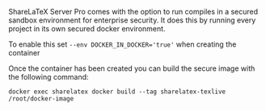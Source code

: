 ShareLaTeX Server Pro comes with the option to run compiles in a secured sandbox environment for enterprise security. It does this by running every project in its own secured docker environment. 

To enable this set `--env DOCKER_IN_DOCKER='true'` when creating the container

Once the container has been created you can build the secure image with the following command:

`docker exec sharelatex docker build --tag sharelatex-texlive /root/docker-image`